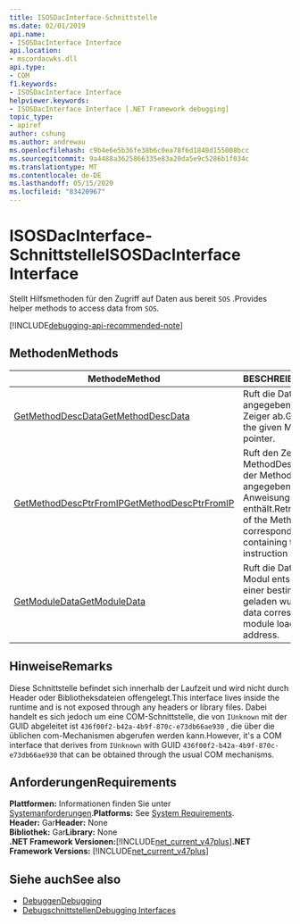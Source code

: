 ```yaml
---
title: ISOSDacInterface-Schnittstelle
ms.date: 02/01/2019
api.name:
- ISOSDacInterface Interface
api.location:
- mscordacwks.dll
api.type:
- COM
f1.keywords:
- ISOSDacInterface Interface
helpviewer.keywords:
- ISOSDacInterface Interface [.NET Framework debugging]
topic_type:
- apiref
author: cshung
ms.author: andrewau
ms.openlocfilehash: c9b4e6e5b36fe38b6c0ea78f6d1848d155008bcc
ms.sourcegitcommit: 9a4488a3625866335e83a20da5e9c5286b1f034c
ms.translationtype: MT
ms.contentlocale: de-DE
ms.lasthandoff: 05/15/2020
ms.locfileid: "83420967"
---
```

# <a name="isosdacinterface-interface"></a><span data-ttu-id="36c29-102">ISOSDacInterface-Schnittstelle</span><span class="sxs-lookup"><span data-stu-id="36c29-102">ISOSDacInterface Interface</span></span>

<span data-ttu-id="36c29-103">Stellt Hilfsmethoden für den Zugriff auf Daten aus bereit `SOS` .</span><span class="sxs-lookup"><span data-stu-id="36c29-103">Provides helper methods to access data from `SOS`.</span></span>

[!INCLUDE[debugging-api-recommended-note](../../../../includes/debugging-api-recommended-note.md)]

## <a name="methods"></a><span data-ttu-id="36c29-104">Methoden</span><span class="sxs-lookup"><span data-stu-id="36c29-104">Methods</span></span>

| <span data-ttu-id="36c29-105">Methode</span><span class="sxs-lookup"><span data-stu-id="36c29-105">Method</span></span>                                                                                                               | <span data-ttu-id="36c29-106">BESCHREIBUNG</span><span class="sxs-lookup"><span data-stu-id="36c29-106">Description</span></span>                                                                                                                   |
| -------------------------------------------------------------------------------------------------------------------- | ----------------------------------------------------------------------------------------------------------------------------- |
| [<span data-ttu-id="36c29-107">GetMethodDescData</span><span class="sxs-lookup"><span data-stu-id="36c29-107">GetMethodDescData</span></span>](isosdacinterface-getmethoddescdata-method.md) | <span data-ttu-id="36c29-108">Ruft die Daten für den angegebenen methodde-Zeiger ab.</span><span class="sxs-lookup"><span data-stu-id="36c29-108">Gets the data for the given MethodDesc pointer.</span></span> |
| [<span data-ttu-id="36c29-109">GetMethodDescPtrFromIP</span><span class="sxs-lookup"><span data-stu-id="36c29-109">GetMethodDescPtrFromIP</span></span>](isosdacinterface-getmethoddescptrfromip-method.md) | <span data-ttu-id="36c29-110">Ruft den Zeiger von MethodDesc entsprechend der Methode ab, die die angegebene Native Anweisungs Adresse enthält.</span><span class="sxs-lookup"><span data-stu-id="36c29-110">Retrieves the pointer of the MethodDesc corresponding the method containing the given native instruction address.</span></span> |
| [<span data-ttu-id="36c29-111">GetModuleData</span><span class="sxs-lookup"><span data-stu-id="36c29-111">GetModuleData</span></span>](isosdacinterface-getmoduledata-method.md)| <span data-ttu-id="36c29-112">Ruft die Daten ab, die dem Modul entsprechen, das an einer bestimmten Adresse geladen wurde.</span><span class="sxs-lookup"><span data-stu-id="36c29-112">Fetches the data corresponding to the module loaded at a given address.</span></span> |

## <a name="remarks"></a><span data-ttu-id="36c29-113">Hinweise</span><span class="sxs-lookup"><span data-stu-id="36c29-113">Remarks</span></span>

<span data-ttu-id="36c29-114">Diese Schnittstelle befindet sich innerhalb der Laufzeit und wird nicht durch Header oder Bibliotheksdateien offengelegt.</span><span class="sxs-lookup"><span data-stu-id="36c29-114">This interface lives inside the runtime and is not exposed through any headers or library files.</span></span> <span data-ttu-id="36c29-115">Dabei handelt es sich jedoch um eine COM-Schnittstelle, die von `IUnknown` mit der GUID abgeleitet ist `436f00f2-b42a-4b9f-870c-e73db66ae930` , die über die üblichen com-Mechanismen abgerufen werden kann.</span><span class="sxs-lookup"><span data-stu-id="36c29-115">However, it's a COM interface that derives from `IUnknown` with GUID `436f00f2-b42a-4b9f-870c-e73db66ae930` that can be obtained through the usual COM mechanisms.</span></span>

## <a name="requirements"></a><span data-ttu-id="36c29-116">Anforderungen</span><span class="sxs-lookup"><span data-stu-id="36c29-116">Requirements</span></span>

<span data-ttu-id="36c29-117">**Plattformen:** Informationen finden Sie unter [Systemanforderungen](../../get-started/system-requirements.md).</span><span class="sxs-lookup"><span data-stu-id="36c29-117">**Platforms:** See [System Requirements](../../get-started/system-requirements.md).</span></span>  
<span data-ttu-id="36c29-118">**Header:** Gar</span><span class="sxs-lookup"><span data-stu-id="36c29-118">**Header:** None</span></span>  
<span data-ttu-id="36c29-119">**Bibliothek:** Gar</span><span class="sxs-lookup"><span data-stu-id="36c29-119">**Library:** None</span></span>  
<span data-ttu-id="36c29-120">**.NET Framework Versionen:**[!INCLUDE[net_current_v47plus](../../../../includes/net-current-v47plus.md)]</span><span class="sxs-lookup"><span data-stu-id="36c29-120">**.NET Framework Versions:** [!INCLUDE[net_current_v47plus](../../../../includes/net-current-v47plus.md)]</span></span>

## <a name="see-also"></a><span data-ttu-id="36c29-121">Siehe auch</span><span class="sxs-lookup"><span data-stu-id="36c29-121">See also</span></span>

- [<span data-ttu-id="36c29-122">Debuggen</span><span class="sxs-lookup"><span data-stu-id="36c29-122">Debugging</span></span>](index.md)
- [<span data-ttu-id="36c29-123">Debugschnittstellen</span><span class="sxs-lookup"><span data-stu-id="36c29-123">Debugging Interfaces</span></span>](debugging-interfaces.md)

